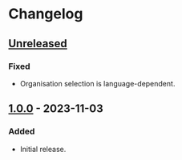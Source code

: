 # Changelog

## [Unreleased]

### Fixed

- Organisation selection is language-dependent.

## [1.0.0] - 2023-11-03

### Added

- Initial release.

[Unreleased]: https://github.com/thechnet/adamatic/compare/v1.0.0...HEAD
[1.0.0]: https://github.com/thechnet/adamatic/tree/v1.0.0
